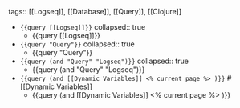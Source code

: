 tags:: [[Logseq]], [[Database]], [[Query]], [[Clojure]]

- `{{query [[Logseq]]}}`
  collapsed:: true
	- {{query [[Logseq]]}}
- `{{query "Query"}}`
  collapsed:: true
	- {{query "Query"}}
- `{{query (and "Query" "Logseq")}}`
  collapsed:: true
	- {{query (and "Query" "Logseq")}}
- `{{query (and [[Dynamic Variables]] <% current page %> )}}` #[[Dynamic Variables]]
	- {{query (and [[Dynamic Variables]] <% current page %> )}}